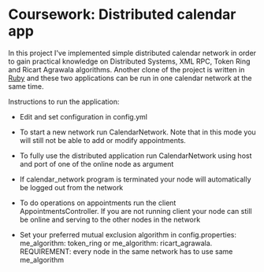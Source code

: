 Coursework: Distributed calendar app
=============================

In this project I've implemented simple distributed calendar network in order to gain practical knowledge on Distributed Systems,
XML RPC, Token Ring and Ricart Agrawala algorithms. Another clone of the project is written in 
[Ruby](https://github.com/ElvinEfendi/distributed-calendar-app-ruby) and these two applications can be
run in one calendar network at the same time.

Instructions to run the application:

 - Edit and set configuration in config.yml

 - To start a new network run CalendarNetwork.
   Note that in this mode you will still not be able to add or modify appointments.
 
 - To fully use the distributed application run CalendarNetwork using host and port of one of the online node as argument

 - If calendar_network program is terminated your node will automatically be logged out from the network 

 - To do operations on appointments run the client AppointmentsController.
   If you are not running client your node can still be online and serving to the other nodes in the network

 - Set your preferred mutual exclusion algorithm in config.properties:
   me_algorithm: token_ring
   or
   me_algorithm: ricart_agrawala. REQUIREMENT: every node in the same network has to use same me_algorithm
